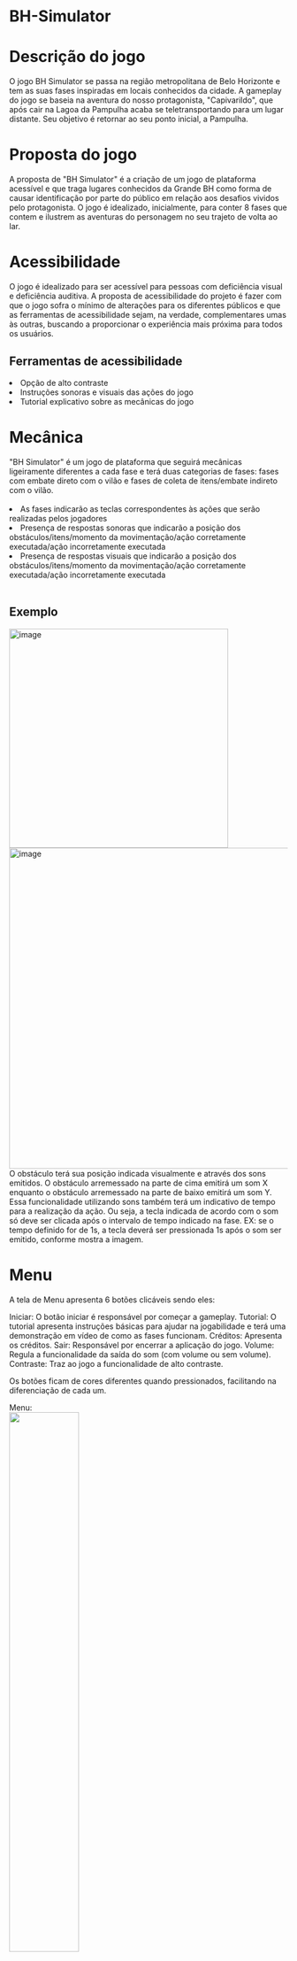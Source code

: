 # BH-Simulator

<h1>Descrição do jogo</h1> 
O jogo BH Simulator se passa na região metropolitana de Belo Horizonte e tem as suas fases inspiradas em locais conhecidos da cidade. A gameplay do jogo se baseia na aventura do nosso protagonista, "Capivarildo", que após cair na Lagoa da Pampulha acaba se teletransportando para um lugar distante. Seu objetivo é retornar ao seu ponto inicial, a Pampulha.

<h1>Proposta do jogo</h1> 
A proposta de "BH Simulator" é a criação de um jogo de plataforma acessível e que traga lugares conhecidos da Grande BH como forma de causar identificação por parte do público em relação aos desafios vividos pelo protagonista. O jogo é idealizado, inicialmente, para conter 8 fases que contem e ilustrem as aventuras do personagem no seu trajeto de volta ao lar.

<h1>Acessibilidade</h1> 
O jogo é idealizado para ser acessível para pessoas com deficiência visual e deficiência auditiva. A proposta de acessibilidade do projeto é fazer com que o jogo sofra o mínimo de alterações para os diferentes públicos e que as ferramentas de acessibilidade sejam, na verdade, complementares umas às outras, buscando a proporcionar o experiência mais próxima para todos os usuários.

<h2>Ferramentas de acessibilidade</h2>
<li>Opção de alto contraste</li>
<li>Instruções sonoras e visuais das ações do jogo</li>
<li>Tutorial explicativo sobre as mecânicas do jogo</li>

<h1>Mecânica</h1> 
"BH Simulator" é um jogo de plataforma que seguirá mecânicas ligeiramente diferentes a cada fase e terá duas categorias de fases: fases com embate direto com o vilão e fases de coleta de itens/embate indireto com o vilão.
<br><br>
<li>As fases indicarão as teclas correspondentes às ações que serão realizadas pelos jogadores</li>
<li>Presença de respostas sonoras que indicarão a posição dos obstáculos/itens/momento da movimentação/ação corretamente executada/ação incorretamente executada</li>
<li>Presença de respostas visuais que indicarão a posição dos obstáculos/itens/momento da movimentação/ação corretamente executada/ação incorretamente executada</li>
<br>
<h2>Exemplo</h2>
<img width="396" alt="image" src="https://user-images.githubusercontent.com/102993778/179447887-0c335afe-f1aa-48df-8ad3-49a63fe4299e.png">
<img width="580" alt="image" src="https://user-images.githubusercontent.com/102993778/179448390-011de8a8-d8e5-40a0-a2d4-5a4c19edd459.png">
O obstáculo terá sua posição indicada visualmente e através dos sons emitidos. O obstáculo arremessado na parte de cima emitirá um som X enquanto o obstáculo arremessado na parte de baixo emitirá um som Y. Essa funcionalidade utilizando sons também terá um indicativo de tempo para a realização da ação. Ou seja, a tecla indicada de acordo com o som só deve ser clicada após o intervalo de tempo indicado na fase. EX: se o tempo definido for de 1s, a tecla deverá ser pressionada 1s após o som ser emitido, conforme mostra a imagem.


<h1>Menu</h1>
A tela de Menu apresenta 6 botões clicáveis sendo eles:

Iniciar: O botão iniciar é responsável por começar a gameplay.
Tutorial: O tutorial apresenta instruções básicas para ajudar na jogabilidade e terá uma demonstração em vídeo de como as fases funcionam.
Créditos: Apresenta os créditos.
Sair: Responsável por encerrar a aplicação do jogo.
Volume: Regula a funcionalidade da saída do som (com volume ou sem volume).
Contraste: Traz ao jogo a funcionalidade de alto contraste.

Os botões ficam de cores diferentes quando pressionados, facilitando na diferenciação de cada um.

Menu:
<br>
<img src="https://user-images.githubusercontent.com/87147025/172286785-ff84cd25-38d3-44c0-a7f1-e599001fe95d.png" width="50%" height="50%">

Botão iniciar:
<br>
<img src="https://user-images.githubusercontent.com/87147025/172287596-8d3a4c26-22f3-4e45-9c42-16f396e02c7a.png" width="50%" height="50%">


Botão tutorial:
<br>
<img src="https://user-images.githubusercontent.com/87147025/172287899-06b244fa-ba7c-444f-8698-91b0b0f8474a.png" width="50%" height="50%">


Botão créditos:
<br>
<img src="https://user-images.githubusercontent.com/87147025/172288284-ef1f9f3f-52c1-418f-8169-b9fbc9506094.png" width="50%" height="50%">


Botão sair:
<br>
<img src="https://user-images.githubusercontent.com/87147025/172288426-1adc940f-401d-483a-855c-a2905825a843.png" width="50%" height="50%">


<h1>Fases</h1>
O jogo, como dito anteriormente, foi idealizado em 8 pequenas fases que narram a trajetória de Capivarildo de volta ao seu lar. Cada fase se passa em um diferente cenário.<br>
<br>
As fases são organizadas nas seguintes categorias:
<br>
<li>Ambientação inicial</li>
Acontecimentos que precedem a fase
<li>Objetivo</li>
Propósito da fase
<li>Vilão/Coleta</li>
ESpecificação do antagonista da fase ou da coleta de itens
<li>Quantidade de vidas</li>
Vidas disponíveis na fase
<li>Obstáculos/Itens</li>
Especificação dos obstáculos ou itens a serem coletados
<li>Cenário</li>
Ambiente da fase
<li>Conclusão</li>
Acontecimentos que procedem a fase

<h2>Fase 1 - Estação Cidade Industrial</h2>
<li>Ambientação inicial</li>
O personagem, após ser teletransportado, é abordado por um assaltante.
<li>Objetivo</li>
Após ser abordado, o objetivo do nosso personagem, nessa fase inicial, é desviar das facas atiradas pelo vilão. Para progredir no jogo, ele deve desviar de, no mínimo, 17 facas das 20 arremessadas.
<li>Vilão/Coleta</li>
Ladrão da estação
<li>Quantidade de vidas</li>
4 vidas
<li>Obstáculos/Itens</li>
20 facas
<li>Cenário</li>
Estação Cidade Industrial
<li>Conclusão</li>
Ao vencer o vilão, nosso personagem se dirige para a próxima fase: em busca de comida. Caso não consiga desviar das 17 facas e perca, a fase é reiniciada.
<br>
Esquematização da fase no item "Mecânica"
<br>


<h2>Fase 2 - "Lanchonete Contagense"</h2>
<li>Ambientação inicial</li>
Quando consegue escapar das facas do ladrão, o personagem caminha até a lanchonete mais próxima na cidade de Contagem para poder se alimentar.
<li>Objetivo</li>
O personagem deve coletar no mínimo 13 paẽs de queijo dos 15 que estiverem caindo para finalizar a fase.
<li>Vilão/Coleta</li>
O personagem deve coletar 13 paẽs de queijo
<li>Quantidade de vidas</li>
3 vidas
<li>Obstáculos/Itens</li>
15 pães de queijo
<li>Cenário</li>
Lanchonete Contagense
<li>Conclusão</li>
Depos de se alimentar, Capivarildo pede ajuda a um morador da cidade para voltar até a Pampulha. Caso não consiga recolher a quantidade mínima, a fase é reiniciada.
<br><br>
Esquematização da fase:
<br>
<img width="250" alt="image" src="https://user-images.githubusercontent.com/102993778/179449718-da54446a-c7dc-4ce0-8db2-da4dbed7ad1b.png">
<br>

<h2>Fase 3 - Estação Eldorado</h2>
<li>Ambientação inicial</li>
Capivarildo caminha até a estação eldorado para assim pegar o ônibus que o levará de volta para casa: o move 518R. 
<li>Objetivo</li>
É necessária a realização da coleta de de 60 cartões ótimos dentre os que estarão espalhados no cenário.
<li>Vilão/Coleta</li>
O vilão será o ônibus que está vindo em sua direção e a coleta será dos cartões para o embarque.
<li>Quantidade de vidas</li>
1 vida
<li>Obstáculos/Itens</li>
O obstáculo da fase é o 518R correndo atrás do personagem enquanto ele recolhe os cartões.
<li>Cenário</li>
Estação Eldorado
<li>Conclusão</li>
Caso consiga juntar pelo menos 60 cartões, Capivarildo entrará no ônibus e seguirá viagem. Se não conseguir, o ônibus atropela o personagem e a fase é reiniciada.
<br><br>
Esquematização da fase:
<br>
<img width="238" alt="image" src="https://user-images.githubusercontent.com/102993778/179449736-de97714e-007b-4cf5-87a7-1435a41b9464.png">
<br>

<h2>Fase 4 - Bairro da Lagoinha</h2>
Em desenvolvimento

<h2>Fase 5 - Oiapoque</h2>
Em desenvolvimento

<h2>Fase 6 - Parque Municipal</h2>
Em desenvolvimento

<h2>Fase 7 - Ratanabá</h2>
Em desenvolvimento

<h2>Fase 8 - Pirâmides de Ratanabá</h2>
Em desenvolvimento
